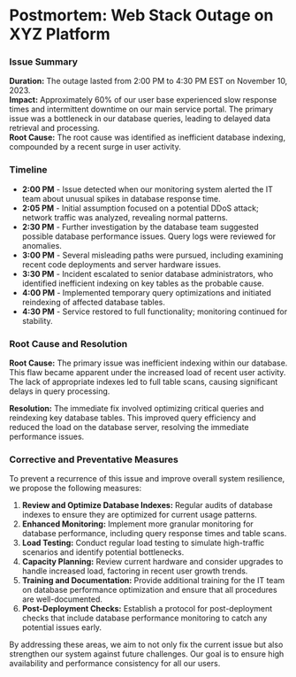 # Postmortem: Web Stack Outage on XYZ Platform

### Issue Summary
**Duration:** The outage lasted from 2:00 PM to 4:30 PM EST on November 10, 2023.  
**Impact:** Approximately 60% of our user base experienced slow response times and intermittent downtime on our main service portal. The primary issue was a bottleneck in our database queries, leading to delayed data retrieval and processing.  
**Root Cause:** The root cause was identified as inefficient database indexing, compounded by a recent surge in user activity.

### Timeline
- **2:00 PM** - Issue detected when our monitoring system alerted the IT team about unusual spikes in database response time.
- **2:05 PM** - Initial assumption focused on a potential DDoS attack; network traffic was analyzed, revealing normal patterns.
- **2:30 PM** - Further investigation by the database team suggested possible database performance issues. Query logs were reviewed for anomalies.
- **3:00 PM** - Several misleading paths were pursued, including examining recent code deployments and server hardware issues.
- **3:30 PM** - Incident escalated to senior database administrators, who identified inefficient indexing on key tables as the probable cause.
- **4:00 PM** - Implemented temporary query optimizations and initiated reindexing of affected database tables.
- **4:30 PM** - Service restored to full functionality; monitoring continued for stability.

### Root Cause and Resolution
**Root Cause:** The primary issue was inefficient indexing within our database. This flaw became apparent under the increased load of recent user activity. The lack of appropriate indexes led to full table scans, causing significant delays in query processing.

**Resolution:** The immediate fix involved optimizing critical queries and reindexing key database tables. This improved query efficiency and reduced the load on the database server, resolving the immediate performance issues.

### Corrective and Preventative Measures
To prevent a recurrence of this issue and improve overall system resilience, we propose the following measures:

1. **Review and Optimize Database Indexes:** Regular audits of database indexes to ensure they are optimized for current usage patterns.
2. **Enhanced Monitoring:** Implement more granular monitoring for database performance, including query response times and table scans.
3. **Load Testing:** Conduct regular load testing to simulate high-traffic scenarios and identify potential bottlenecks.
4. **Capacity Planning:** Review current hardware and consider upgrades to handle increased load, factoring in recent user growth trends.
5. **Training and Documentation:** Provide additional training for the IT team on database performance optimization and ensure that all procedures are well-documented.
6. **Post-Deployment Checks:** Establish a protocol for post-deployment checks that include database performance monitoring to catch any potential issues early.

By addressing these areas, we aim to not only fix the current issue but also strengthen our system against future challenges. Our goal is to ensure high availability and performance consistency for all our users.
